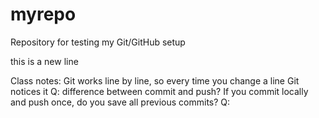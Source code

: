 # myrepo
Repository for testing my Git/GitHub setup

this is a new line

Class notes: 
Git works line by line, so every time you change a line Git notices it 
Q: difference between commit and push? If you commit locally and push once, do you save all previous commits?
Q: 